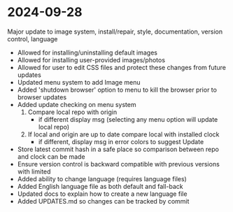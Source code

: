 # 2024-09-28
Major update to image system, install/repair, style, documentation, version control, language

- Allowed for installing/uninstalling default images
- Allowed for installing user-provided images/photos
- Allowed for user to edit CSS files and protect these changes from future updates
- Updated menu system to add Image menu
- Added 'shutdown browser' option to menu to kill the browser prior to browser updates
- Added update checking on menu system
    1. Compare local repo with origin
        - if different display msg (selecting any menu option will update local repo)
    2. If local and origin are up to date compare local with installed clock
        - if different, display msg in error colors to suggest Update
- Store latest commit hash in a safe place so comparison between repo and clock can be made
- Ensure version control is backward compatible with previous versions with limited
- Added ability to change language (requires language files)
- Added English language file as both default and fall-back
- Updated docs to explain how to create a new language file
- Added UPDATES.md so changes can be tracked by commit
